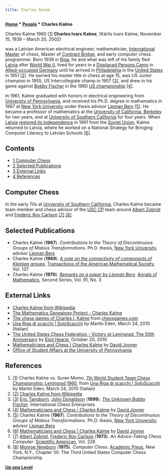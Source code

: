 ```yaml
---
title: Charles Kalme
---
```

**[Home](Home "Home") * [People](People "People") * Charles Kalme**

[](http://soloscacchi.altervista.org/?p=7288) Charles Kalme 1960 <a id="cite-note-1" href="#cite-ref-1">[1]</a>
**Charles Ivars Kalme**, (Kārlis Ivars Kalme, November 15, 1939 – March 20, 2002)

was a Latvian American electrical engineer, mathematician, [International Master](https://en.wikipedia.org/wiki/International_Master#International_Master_.28IM.29) of chess, Master of [Contract Bridge](index.php?title=Bridge&action=edit&redlink=1 "Bridge (page does not exist)"), and early computer chess programmer. Born 1939 in [Riga](https://en.wikipedia.org/wiki/Riga), he and what was left of his family fled [Latvia](https://en.wikipedia.org/wiki/Latvia) after [World War II](https://en.wikipedia.org/wiki/World_War_II), lived for years in a [Displaced Persons Camp](https://en.wikipedia.org/wiki/Displaced_persons_camp) in [Allied-occupied Germany](https://en.wikipedia.org/wiki/Allied-occupied_Germany) until he arrived in [Philadelphia](https://en.wikipedia.org/wiki/Philadelphia) in the [United States](https://en.wikipedia.org/wiki/United_States) in 1951 <a id="cite-note-2" href="#cite-ref-2">[2]</a>. He earned his master title in chess at age 15, was US Junior champion in 1955, US Intercollegiate champ in 1957 <a id="cite-note-3" href="#cite-ref-3">[3]</a>, and drew in his game against [Bobby Fischer](https://en.wikipedia.org/wiki/Bobby_Fischer) in the 1960 [US championship](https://en.wikipedia.org/wiki/U.S._Chess_Championship) <a id="cite-note-4" href="#cite-ref-4">[4]</a>.

In 1961, Kalme graduated with honors in electrical engineering from [University of Pennsylvania](https://en.wikipedia.org/wiki/University_of_Pennsylvania), and received his Ph.D. degree in mathematics in 1967 at [New York University](https://en.wikipedia.org/wiki/New_York_University) under thesis advisor [Lipman Bers](Mathematician#LipmanBers "Mathematician") <a id="cite-note-5" href="#cite-ref-5">[5]</a>. He became a professor of mathematics at the [University of California, Berkeley](University_of_California,_Berkeley "University of California, Berkeley") for two years, and at [University of Southern California](University_of_Southern_California "University of Southern California") for four years. When [Latvia](https://en.wikipedia.org/wiki/Latvia) [restored its independence](https://en.wikipedia.org/wiki/Latvia#Restoration_of_independence_in_1991) in 1991 from the [Soviet Union](https://en.wikipedia.org/wiki/Soviet_Union), Kalme returned to Latvia, where he worked on a National Strategy for Bringing Computer Literacy to Latvian Schools <a id="cite-note-6" href="#cite-ref-6">[6]</a>.

## Contents

- [1 Computer Chess](#computer-chess)
- [2 Selected Publications](#selected-publications)
- [3 External Links](#external-links)
- [4 References](#references)

## Computer Chess

In the early 70s at [University of Southern California](University_of_Southern_California "University of Southern California"), Charles Kalme became team member and chess advisor of the [USC CP](USC_CP "USC CP") team around [Albert Zobrist](Albert_Zobrist "Albert Zobrist") and [Frederic Roy Carlson](Frederic_Roy_Carlson "Frederic Roy Carlson") <a id="cite-note-7" href="#cite-ref-7">[7]</a> <a id="cite-note-8" href="#cite-ref-8">[8]</a>.

## Selected Publications

- Charles Kalme (**1967**). *Contributions to the Theory of Discontinuous Groups of Mobius Transformations*. Ph.D. thesis, [New York University](https://en.wikipedia.org/wiki/New_York_University), advisor [Lipman Bers](Mathematician#LipmanBers "Mathematician")
- Charles Kalme (**1969**). *[A note on the connectivity of components of Kleinian groups](http://www.jstor.org/discover/10.2307/1994805?uid=3737864&uid=2&uid=4&sid=21102776041941)*. [Transactions of the American Mathematical Society](https://en.wikipedia.org/wiki/Transactions_of_the_American_Mathematical_Society), Vol. 137
- Charles Kalme (**1970**). *[Remarks on a paper by Lipman Bers](http://www.jstor.org/discover/10.2307/1970639?uid=3737864&uid=2&uid=4&sid=21102776150051)*. [Annals of Mathematics](https://en.wikipedia.org/wiki/Annals_of_Mathematics), Second Series, Vol. 91, No. 3

## External Links

- [Charles Kalme from Wikipedia](https://en.wikipedia.org/wiki/Charles_Kalme)
- [The Mathematics Genealogy Project - Charles Kalme](http://genealogy.math.ndsu.nodak.edu/id.php?id=33500)
- [The chess games of Charles I. Kalme](http://www.chessgames.com/perl/chessplayer?pid=24279) from [chessgames.com](http://www.chessgames.com/index.html)
- [Una Riga di scacchi | SoloScacchi](http://soloscacchi.altervista.org/?p=7288) by Martin Eden, March 24, 2010 (Italian)
- [The United States Chess Federation - Victory at Leningrad: The 50th Anniversary](http://www.uschess.org/content/view/10765/607) by [Eliot Hearst](index.php?title=Eliot_Hearst&action=edit&redlink=1 "Eliot Hearst (page does not exist)"), October 20, 2010
- [Mathematicians and Chess | Charles Kalme](http://wdjoyner.wordpress.com/2012/11/12/mathematicians-and-chess/) by [David Joyner](https://plus.google.com/115358366054719749968/posts)
- [Office of Student Affairs at the University of Pennsylvania](http://www.vpul.upenn.edu/osa/mensseniordawards.php)

## References

1. <a id="cite-ref-1" href="#cite-note-1">[1]</a> Charles Kalme vs. Suren Momo, [7th World Student Team Chess Championship: Leningrad 1960](http://www.olimpbase.org/1960y/1960in.html), from [Una Riga di scacchi | SoloScacchi](http://soloscacchi.altervista.org/?p=7288) by Martin Eden, March 24, 2010 (Italian)
1. <a id="cite-ref-2" href="#cite-note-2">[2]</a> [Charles Kalme from Wikipedia](https://en.wikipedia.org/wiki/Charles_Kalme)
1. <a id="cite-ref-3" href="#cite-note-3">[3]</a> [Eric Tangborn](http://www.chessmentor.com/buy.html), [John Donaldson](https://en.wikipedia.org/wiki/William_John_Donaldson) (**1999**). *[The Unknown Bobby Fischer](http://archive.org/stream/The_Unknown_Bobby_Fischer/The_Unknown_Bobby_Fischer_djvu.txt)*. International Chess Enterprises
1. <a id="cite-ref-4" href="#cite-note-4">[4]</a> [Mathematicians and Chess | Charles Kalme](http://wdjoyner.wordpress.com/2012/11/12/mathematicians-and-chess/) by [David Joyner](https://plus.google.com/115358366054719749968/posts)
1. <a id="cite-ref-5" href="#cite-note-5">[5]</a> Charles Kalme (**1967**). *Contributions to the Theory of Discontinuous Groups of Mobius Transformations*. Ph.D. thesis, [New York University](https://en.wikipedia.org/wiki/New_York_University), advisor [Lipman Bers](Mathematician#LipmanBers "Mathematician")
1. <a id="cite-ref-6" href="#cite-note-6">[6]</a> [Mathematicians and Chess | Charles Kalme](http://wdjoyner.wordpress.com/2012/11/12/mathematicians-and-chess/) by [David Joyner](https://plus.google.com/115358366054719749968/posts)
1. <a id="cite-ref-7" href="#cite-note-7">[7]</a> [Albert Zobrist](Albert_Zobrist "Albert Zobrist"), [Frederic Roy Carlson](Frederic_Roy_Carlson "Frederic Roy Carlson") (**1973**). *An Advice-Taking Chess Computer*. [Scientific American](Scientific_American "Scientific American"), Vol. 228
1. <a id="cite-ref-8" href="#cite-note-8">[8]</a> [Monroe Newborn](Monroe_Newborn "Monroe Newborn") (**1975**). *Computer Chess*. [Academic Press](https://en.wikipedia.org/wiki/Academic_Press), New York, N.Y., Chapter VII. The Third United States Computer Chess Championship

**[Up one Level](People "People")**

